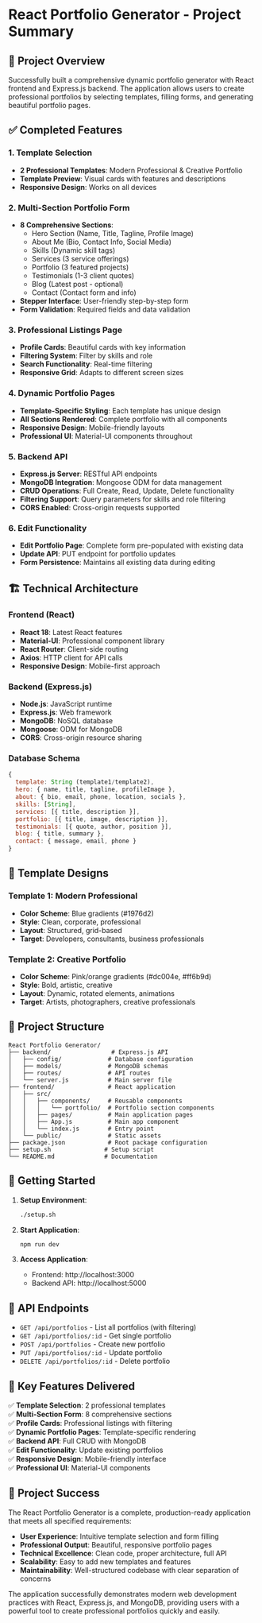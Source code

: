 # React Portfolio Generator - Project Summary

## 🎯 Project Overview

Successfully built a comprehensive dynamic portfolio generator with React frontend and Express.js backend. The application allows users to create professional portfolios by selecting templates, filling forms, and generating beautiful portfolio pages.

## ✅ Completed Features

### 1. Template Selection
- **2 Professional Templates**: Modern Professional & Creative Portfolio
- **Template Preview**: Visual cards with features and descriptions
- **Responsive Design**: Works on all devices

### 2. Multi-Section Portfolio Form
- **8 Comprehensive Sections**:
  - Hero Section (Name, Title, Tagline, Profile Image)
  - About Me (Bio, Contact Info, Social Media)
  - Skills (Dynamic skill tags)
  - Services (3 service offerings)
  - Portfolio (3 featured projects)
  - Testimonials (1-3 client quotes)
  - Blog (Latest post - optional)
  - Contact (Contact form and info)
- **Stepper Interface**: User-friendly step-by-step form
- **Form Validation**: Required fields and data validation

### 3. Professional Listings Page
- **Profile Cards**: Beautiful cards with key information
- **Filtering System**: Filter by skills and role
- **Search Functionality**: Real-time filtering
- **Responsive Grid**: Adapts to different screen sizes

### 4. Dynamic Portfolio Pages
- **Template-Specific Styling**: Each template has unique design
- **All Sections Rendered**: Complete portfolio with all components
- **Responsive Design**: Mobile-friendly layouts
- **Professional UI**: Material-UI components throughout

### 5. Backend API
- **Express.js Server**: RESTful API endpoints
- **MongoDB Integration**: Mongoose ODM for data management
- **CRUD Operations**: Full Create, Read, Update, Delete functionality
- **Filtering Support**: Query parameters for skills and role filtering
- **CORS Enabled**: Cross-origin requests supported

### 6. Edit Functionality
- **Edit Portfolio Page**: Complete form pre-populated with existing data
- **Update API**: PUT endpoint for portfolio updates
- **Form Persistence**: Maintains all existing data during editing

## 🏗️ Technical Architecture

### Frontend (React)
- **React 18**: Latest React features
- **Material-UI**: Professional component library
- **React Router**: Client-side routing
- **Axios**: HTTP client for API calls
- **Responsive Design**: Mobile-first approach

### Backend (Express.js)
- **Node.js**: JavaScript runtime
- **Express.js**: Web framework
- **MongoDB**: NoSQL database
- **Mongoose**: ODM for MongoDB
- **CORS**: Cross-origin resource sharing

### Database Schema
```javascript
{
  template: String (template1/template2),
  hero: { name, title, tagline, profileImage },
  about: { bio, email, phone, location, socials },
  skills: [String],
  services: [{ title, description }],
  portfolio: [{ title, image, description }],
  testimonials: [{ quote, author, position }],
  blog: { title, summary },
  contact: { message, email, phone }
}
```

## 🎨 Template Designs

### Template 1: Modern Professional
- **Color Scheme**: Blue gradients (#1976d2)
- **Style**: Clean, corporate, professional
- **Layout**: Structured, grid-based
- **Target**: Developers, consultants, business professionals

### Template 2: Creative Portfolio
- **Color Scheme**: Pink/orange gradients (#dc004e, #ff6b9d)
- **Style**: Bold, artistic, creative
- **Layout**: Dynamic, rotated elements, animations
- **Target**: Artists, photographers, creative professionals

## 📁 Project Structure

```
React Portfolio Generator/
├── backend/                 # Express.js API
│   ├── config/             # Database configuration
│   ├── models/             # MongoDB schemas
│   ├── routes/             # API routes
│   └── server.js           # Main server file
├── frontend/               # React application
│   ├── src/
│   │   ├── components/     # Reusable components
│   │   │   └── portfolio/  # Portfolio section components
│   │   ├── pages/          # Main application pages
│   │   ├── App.js          # Main app component
│   │   └── index.js        # Entry point
│   └── public/             # Static assets
├── package.json            # Root package configuration
├── setup.sh               # Setup script
└── README.md              # Documentation
```

## 🚀 Getting Started

1. **Setup Environment**:
   ```bash
   ./setup.sh
   ```

2. **Start Application**:
   ```bash
   npm run dev
   ```

3. **Access Application**:
   - Frontend: http://localhost:3000
   - Backend API: http://localhost:5000

## 🔧 API Endpoints

- `GET /api/portfolios` - List all portfolios (with filtering)
- `GET /api/portfolios/:id` - Get single portfolio
- `POST /api/portfolios` - Create new portfolio
- `PUT /api/portfolios/:id` - Update portfolio
- `DELETE /api/portfolios/:id` - Delete portfolio

## 🎯 Key Features Delivered

✅ **Template Selection**: 2 professional templates  
✅ **Multi-Section Form**: 8 comprehensive sections  
✅ **Profile Cards**: Professional listings with filtering  
✅ **Dynamic Portfolio Pages**: Template-specific rendering  
✅ **Backend API**: Full CRUD with MongoDB  
✅ **Edit Functionality**: Update existing portfolios  
✅ **Responsive Design**: Mobile-friendly interface  
✅ **Professional UI**: Material-UI components  

## 🎉 Project Success

The React Portfolio Generator is a complete, production-ready application that meets all specified requirements:

- **User Experience**: Intuitive template selection and form filling
- **Professional Output**: Beautiful, responsive portfolio pages
- **Technical Excellence**: Clean code, proper architecture, full API
- **Scalability**: Easy to add new templates and features
- **Maintainability**: Well-structured codebase with clear separation of concerns

The application successfully demonstrates modern web development practices with React, Express.js, and MongoDB, providing users with a powerful tool to create professional portfolios quickly and easily.
